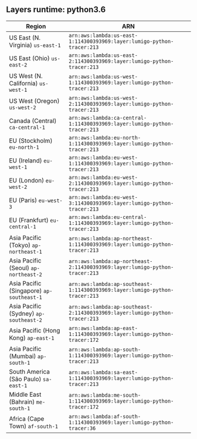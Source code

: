 Layers runtime: python3.6
----
| Region | ARN |
| --- | --- |
|US East (N. Virginia)  `us-east-1`|`arn:aws:lambda:us-east-1:114300393969:layer:lumigo-python-tracer:213`|
|US East (Ohio)  `us-east-2`|`arn:aws:lambda:us-east-2:114300393969:layer:lumigo-python-tracer:213`|
|US West (N. California)  `us-west-1`|`arn:aws:lambda:us-west-1:114300393969:layer:lumigo-python-tracer:213`|
|US West (Oregon)  `us-west-2`|`arn:aws:lambda:us-west-2:114300393969:layer:lumigo-python-tracer:213`|
|Canada (Central)  `ca-central-1`|`arn:aws:lambda:ca-central-1:114300393969:layer:lumigo-python-tracer:213`|
|EU (Stockholm)  `eu-north-1`|`arn:aws:lambda:eu-north-1:114300393969:layer:lumigo-python-tracer:213`|
|EU (Ireland)  `eu-west-1`|`arn:aws:lambda:eu-west-1:114300393969:layer:lumigo-python-tracer:213`|
|EU (London)  `eu-west-2`|`arn:aws:lambda:eu-west-2:114300393969:layer:lumigo-python-tracer:213`|
|EU (Paris)  `eu-west-3`|`arn:aws:lambda:eu-west-3:114300393969:layer:lumigo-python-tracer:213`|
|EU (Frankfurt)  `eu-central-1`|`arn:aws:lambda:eu-central-1:114300393969:layer:lumigo-python-tracer:213`|
|Asia Pacific (Tokyo)  `ap-northeast-1`|`arn:aws:lambda:ap-northeast-1:114300393969:layer:lumigo-python-tracer:213`|
|Asia Pacific (Seoul)  `ap-northeast-2`|`arn:aws:lambda:ap-northeast-2:114300393969:layer:lumigo-python-tracer:213`|
|Asia Pacific (Singapore)  `ap-southeast-1`|`arn:aws:lambda:ap-southeast-1:114300393969:layer:lumigo-python-tracer:213`|
|Asia Pacific (Sydney)  `ap-southeast-2`|`arn:aws:lambda:ap-southeast-2:114300393969:layer:lumigo-python-tracer:213`|
|Asia Pacific (Hong Kong)  `ap-east-1`|`arn:aws:lambda:ap-east-1:114300393969:layer:lumigo-python-tracer:172`|
|Asia Pacific (Mumbai)  `ap-south-1`|`arn:aws:lambda:ap-south-1:114300393969:layer:lumigo-python-tracer:213`|
|South America (São Paulo)  `sa-east-1`|`arn:aws:lambda:sa-east-1:114300393969:layer:lumigo-python-tracer:213`|
|Middle East (Bahrain)  `me-south-1`|`arn:aws:lambda:me-south-1:114300393969:layer:lumigo-python-tracer:172`|
|Africa (Cape Town)  `af-south-1`|`arn:aws:lambda:af-south-1:114300393969:layer:lumigo-python-tracer:36`|
